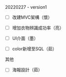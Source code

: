 20220227 - version1
+ [ ] 改建MVC架構（懷）
+ [ ] 增加衣物辨識成功率（亮）
+ [ ] UI介面（墨）
+ [ ] color新增至SQL（茹） 




其他
+ [ ] 海報設計（茹）  